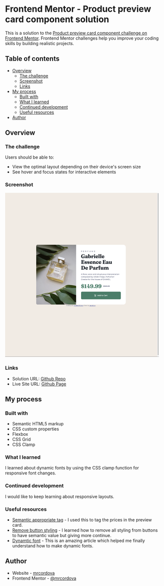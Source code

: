 # Frontend Mentor - Product preview card component solution

This is a solution to the [Product preview card component challenge on Frontend Mentor](https://www.frontendmentor.io/challenges/product-preview-card-component-GO7UmttRfa). Frontend Mentor challenges help you improve your coding skills by building realistic projects.

## Table of contents

- [Overview](#overview)
  - [The challenge](#the-challenge)
  - [Screenshot](#screenshot)
  - [Links](#links)
- [My process](#my-process)
  - [Built with](#built-with)
  - [What I learned](#what-i-learned)
  - [Continued development](#continued-development)
  - [Useful resources](#useful-resources)
- [Author](#author)

## Overview

### The challenge

Users should be able to:

- View the optimal layout depending on their device's screen size
- See hover and focus states for interactive elements

### Screenshot

![](images/screenshot.png)

### Links

- Solution URL: [Github Repo](https://github.com/mrcordova/product-preview-card-component)
- Live Site URL: [Github Page](https://mrcordova.github.io/product-preview-card-component/)

## My process

### Built with

- Semantic HTML5 markup
- CSS custom properties
- Flexbox
- CSS Grid
- CSS Clamp

### What I learned

I learned about dynamic fonts by using the CSS clamp function for responsive font changes.

### Continued development

I would like to keep learning about responsive layouts.

### Useful resources

- [Semantic appropriate tag](https://stackoverflow.com/questions/9632311/which-html-tags-are-more-appropriate-for-money) - I used this to tag the prices in the preview card.
- [Remove button styling](https://stackoverflow.com/questions/2460100/remove-the-complete-styling-of-an-html-button-submit) - I learned how to remove all styling from buttons to have semantic value but giving more continue.
- [Dynamtic font](https://web.dev/learn/design/typography) - This is an amazing article which helped me finally understand how to make dynamic fonts.

## Author

- Website - [mrcordova](https://github.com/mrcordova)
- Frontend Mentor - [@mrcordova](https://www.frontendmentor.io/profile/mrcordova)
